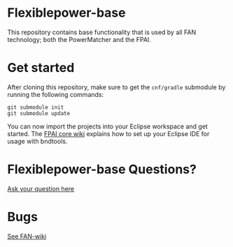 # Flexiblepower-base
This repository contains base functionality that is used by all FAN technology; both the PowerMatcher and the FPAI.

# Get started
After cloning this repository, make sure to get the `cnf/gradle` submodule by running the following commands:

    git submodule init
    git submodule update

You can now import the projects into your Eclipse workspace and get started. The [FPAI core wiki](https://fan-ci.sensorlab.tno.nl/builds/fpai-documentation/development/html/) explains how to set up your Eclipse IDE for usage with bndtools.

# Flexiblepower-base Questions?
[Ask your question here](https://github.com/flexiblepower/flexiblepower-base/issues/new?title=Question:My%20Title&body)

# Bugs
[See FAN-wiki](https://github.com/flexiblepower/FAN-wiki/wiki/Bug-tracking-process)

